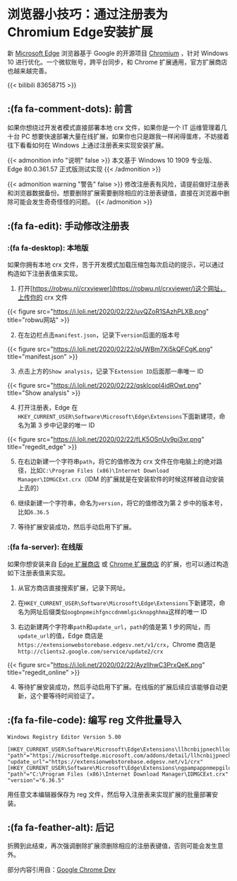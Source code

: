 # 浏览器小技巧：通过注册表为Chromium Edge安装扩展


新 [Microsoft Edge](https://www.microsoft.com/zh-cn/edge/) 浏览器基于 Google 的开源项目 [Chromium](https://github.com/chromium/chromium/) ，针对 Windows 10 进行优化。一个微软账号，跨平台同步，和 Chrome 扩展通用，官方扩展商店也越来越完善。

<!--more-->

{{< bilibili 83658715 >}}

## :(fa fa-comment-dots): 前言

如果你想绕过开发者模式直接部署本地 crx 文件，如果你是一个 IT 运维管理着几十台 PC 想要快速部署大量在线扩展，如果你也只是跟我一样闲得蛋疼，不妨接着往下看看如何在 Windows 上通过注册表来实现安装扩展。

{{< admonition info "说明" false >}}
本文基于 Windows 10 1909 专业版、Edge 80.0.361.57 正式版测试实现
{{< /admonition >}}

{{< admonition warning "警告" false >}}
修改注册表有风险，请提前做好注册表和浏览器数据备份。想要删除扩展需要删除相应的注册表键值，直接在浏览器中删除可能会发生奇奇怪怪的问题。
{{< /admonition >}}

## :(fa fa-edit): 手动修改注册表

### :(fa fa-desktop): 本地版

如果你拥有本地 crx 文件，苦于开发模式加载压缩包每次启动的提示，可以通过构造如下注册表值来实现。

1. 打开[https://robwu.nl/crxviewer](https://robwu.nl/crxviewer/)这个网址，上传你的 crx 文件

{{< figure src="https://i.loli.net/2020/02/22/uvQZoR1SAzhPLXB.png" title="robwu网站" >}}

2. 在左边栏点击`manifest.json`，记录下`version`后面的版本号

{{< figure src="https://i.loli.net/2020/02/22/qUWBm7Xi5kQFCgK.png" title="manifest.json" >}}

3. 点击上方的`Show analysis`，记录下`Extension ID`后面那一串唯一 ID

{{< figure src="https://i.loli.net/2020/02/22/qsklcopI4idROwt.png" title="Show analysis" >}}

4. 打开注册表，Edge 在`HKEY_CURRENT_USER\Software\Microsoft\Edge\Extensions`下面新建项，命名为第 3 步中记录的唯一 ID

{{< figure src="https://i.loli.net/2020/02/22/fLK5OSnUv9pi3xr.png" title="regedit_edge" >}}

5. 在右边新建一个字符串`path`，将它的值修改为 crx 文件在你电脑上的绝对路径，比如`C:\Program Files (x86)\Internet Download Manager\IDMGCExt.crx`（IDM 的扩展就是在安装软件的时候这样被自动安装上去的）

6. 继续新建一个字符串，命名为`version`，将它的值修改为第 2 步中的版本号，比如`6.36.5`

7. 等待扩展安装成功，然后手动启用下扩展。

### :(fa fa-server): 在线版

如果你想安装来自 [Edge 扩展商店](https://microsoftedge.microsoft.com/insider-addons/) 或 [Chrome 扩展商店](https://chrome.google.com/webstore/) 的扩展，也可以通过构造如下注册表值来实现。

1. 从官方商店直接搜索扩展，记录下网址。

2. 在`HKEY_CURRENT_USER\Software\Microsoft\Edge\Extensions`下新建项，命名为网址后缀类似`oogbnpmeihfgnccdnmmlgicknopghhma`这样的唯一 ID

3. 右边新建两个字符串`path`和`update_url`，`path`的值是第 1 步的网址，而`update_url`的值，Edge 商店是`https://extensionwebstorebase.edgesv.net/v1/crx`，Chrome 商店是`http://clients2.google.com/service/update2/crx`

{{< figure src="https://i.loli.net/2020/02/22/AyzlIhwC3PrxQeK.png" title="regedit_online" >}}

4. 等待扩展安装成功，然后手动启用下扩展。在线版的扩展后续应该能够自动更新，这个要等待时间验证了。

## :(fa fa-file-code): 编写 reg 文件批量导入

```reg
Windows Registry Editor Version 5.00

[HKEY_CURRENT_USER\Software\Microsoft\Edge\Extensions\llhcnbijpnechllogkacbcjmkcgjbjfi]
"path"="https://microsoftedge.microsoft.com/addons/detail/llhcnbijpnechllogkacbcjmkcgjbjfi"
"update_url"="https://extensionwebstorebase.edgesv.net/v1/crx"
[HKEY_CURRENT_USER\Software\Microsoft\Edge\Extensions\ngpampappnmepgilojfohadhhmbhlaek]
"path"="C:\Program Files (x86)\Internet Download Manager\IDMGCExt.crx"
"version"="6.36.5"
```

用任意文本编辑器保存为 reg 文件，然后导入注册表来实现扩展的批量部署安装。

## :(fa fa-feather-alt): 后记

折腾到此结束，再次强调删除扩展须删除相应的注册表键值，否则可能会发生意外。

部分内容引用自：[Google Chrome Dev](https://developer.chrome.com/apps/external_extensions#registry)

